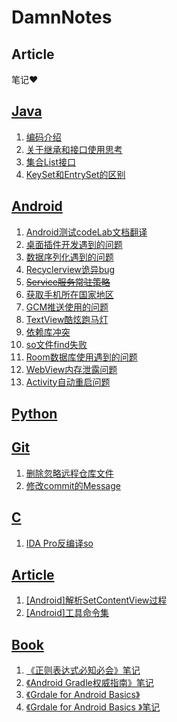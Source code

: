 # DamnNotes
## Article


笔记❤️
## [Java](/Java)
1. [编码介绍](/Java/coding.md)
2. [关于继承和接口使用思考](/Java/in_realm_to_use_same_parameter.md)
3. [集合List接口](/Java/list.md)
4. [KeySet和EntrySet的区别](/Java/keyset_and_entryset.md)
## [Android](/Android)
1. [Android测试codeLab文档翻译](/Android/android_testing_codelab.md)
2. [桌面插件开发遇到的问题](/Android/appwidget_remoteviews.md)
3. [数据序列化遇到的问题](Android/Parcelable-encountered-IOException-writing-serializable-object.md)
4. [Recyclerview诡异bug](/Android/1recyclerIndexOutOfBoundException.md)
5. [~~Service服务常驻策略~~](/Android/2serviceprotection.md)
6. [获取手机所在国家地区](/Android/3get_local_country.md)
7. [GCM推送使用的问题](/Android/4google_gcm.md)
8. [TextView酷炫跑马灯](/Android/5toolbar_text_marquee.md)
9. [依赖库冲突](Android/6dependen_config.md)
10. [so文件find失败](Android/7so_file.md)
11. [Room数据库使用遇到的问题](Android/db_room_problem.md)
12. [WebView内存泄露问题](Android/webview_memory_leak.md)
13. [Activity自动重启问题](Android/stateNotNeeded.md)
    
## [Python](/Python)

## [Git](/Git)
1. [删除忽略远程仓库文件](/Git/delect_idea.md)
2. [修改commit的Message](/Git/modify_commit_message.md)

## [C](/C)
1. [IDA Pro反编译so](/C/use_ida_decompile_so.md)

## [Article](/Doc)
1. [[Android]解析SetContentView过程](/Doc/Android/setContent.md)
2. [[Android]工具命令集](/Doc/Android/tool_commnd.md)

## [Book](/Doc/Book)
1. [《正则表达式必知必会》笔记](/Doc/Book/Regular_expression.md)
2. [《Android Gradle权威指南》笔记](/Doc/Book/Android_Gradle.md)
3. [《Grdale for Android Basics》](/Doc/Book/Gradle_repcipes_for_Android.md)
4. [《Grdale for Android Basics 》笔记](/Doc/Gradle_repcipes_for_Android.md)
